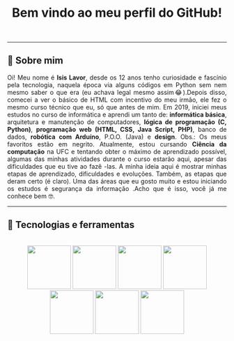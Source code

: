<h1 align = "center">Bem vindo ao meu perfil do GitHub!</h1>
<br>
<hr>
<h2>📌 Sobre mim</h2>
<p align = "justify">Oi! Meu nome é <b>Isis Lavor</b>, desde os 12 anos tenho curiosidade e fascínio pela tecnologia, naquela época via alguns códigos em Python sem nem mesmo saber o que era (eu achava legal mesmo assim😂).Depois disso, comecei a ver o básico de HTML com incentivo do meu irmão, ele fez o mesmo curso técnico que eu, só que antes de mim. Em 2019, iniciei meus estudos no curso de informática e aprendi um tanto de: <b>informática básica</b>, arquitetura e manutenção de computadores,  <b>lógica de programação (C, Python)</b>,  <b>programação web (HTML, CSS, Java Script, PHP)</b>, banco de dados,  <b>robótica com Arduíno</b>, P.O.O. (Java) e  <b>design</b>. Obs.: Os meus favoritos estão em negrito. Atualmente, estou cursando <b>Ciência da computação</b> na UFC e tentando obter o máximo de aprendizado possível, algumas das minhas atividades durante o curso estarão aqui, apesar das dificuldades que eu tive ao fazê -las. A minha ideia aqui é mostrar minhas etapas de aprendizado, dificuldades e evoluções. Também, as etapas que deram certo (é claro). Uma das áreas que eu gosto muito e estou iniciando os estudos é segurança da informação .Acho que é isso, você já me conhece bem 🤓.</p>
<hr><h2>🔨 Tecnologias e ferramentas</h2><br>
<div align ="center">
<img width="100px" src="https://cdn.jsdelivr.net/gh/devicons/devicon/icons/canva/canva-original.svg" />
<img width="100px" src="https://cdn.jsdelivr.net/gh/devicons/devicon/icons/arduino/arduino-original.svg" />
<img width="100px" src="https://cdn.jsdelivr.net/gh/devicons/devicon/icons/css3/css3-original.svg" />
<img width="100px" src="https://cdn.jsdelivr.net/gh/devicons/devicon/icons/html5/html5-original.svg" />
<img width="100px" src="https://cdn.jsdelivr.net/gh/devicons/devicon/icons/javascript/javascript-original.svg" />
<img width="100px" src="https://cdn.jsdelivr.net/gh/devicons/devicon/icons/c/c-original.svg" />
<img width="100px" src="https://cdn.jsdelivr.net/gh/devicons/devicon/icons/python/python-original.svg" />
</div>
          
<!--<hr><h3>👩‍💻 Estou aprendendo </h3>
<hr><br>-->

